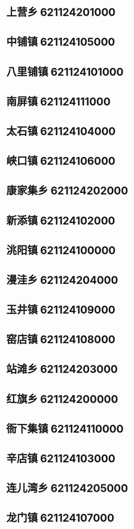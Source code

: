 # 上营乡 621124201000
# 中铺镇 621124105000
# 八里铺镇 621124101000
# 南屏镇 621124111000
# 太石镇 621124104000
# 峡口镇 621124106000
# 康家集乡 621124202000
# 新添镇 621124102000
# 洮阳镇 621124100000
# 漫洼乡 621124204000
# 玉井镇 621124109000
# 窑店镇 621124108000
# 站滩乡 621124203000
# 红旗乡 621124200000
# 衙下集镇 621124110000
# 辛店镇 621124103000
# 连儿湾乡 621124205000
# 龙门镇 621124107000
